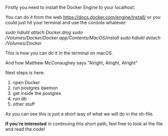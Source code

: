 Firstly you need to install the Docker Engine to your localhost. 

You can do it from the web https://docs.docker.com/engine/install/
or you could just hit your terminal and use the console whatever: 
  
  *sudo hdiutil attach Docker.dmg
  sudo /Volumes/Docker/Docker.app/Contents/MacOS/install
  sudo hdiutil detach /Volumes/Docker*
  
This is how you can do it in the terminal on macOS. 

And how Matthew McConaughey says "Alright, Alright, Alright"

Next steps is here: 
   1. open Docker 
   3. run postgres daemon 
   4. get inside the postgres
   5. run db
   6. other stuff 

As you can see this is just a short way of what we will do in the sh-file. 

**If you're interested** in continuing this short path, feel free to look at the file and read the code!
